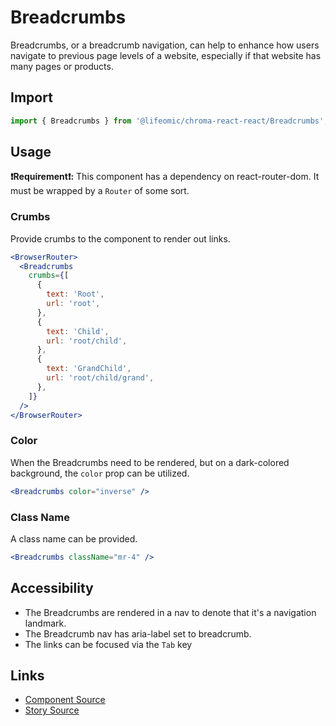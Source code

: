 # Breadcrumbs

Breadcrumbs, or a breadcrumb navigation, can help to enhance how users navigate
to previous page levels of a website, especially if that website has many pages
or products.

## Import

```jsx
import { Breadcrumbs } from '@lifeomic/chroma-react-react/Breadcrumbs';
```

<!-- STORY -->

## Usage

**:exclamation:Requirement:exclamation::** This component has a dependency on
react-router-dom. It must be wrapped by a `Router` of some sort.

### Crumbs

Provide crumbs to the component to render out links.

```jsx
<BrowserRouter>
  <Breadcrumbs
    crumbs={[
      {
        text: 'Root',
        url: 'root',
      },
      {
        text: 'Child',
        url: 'root/child',
      },
      {
        text: 'GrandChild',
        url: 'root/child/grand',
      },
    ]}
  />
</BrowserRouter>
```

### Color

When the Breadcrumbs need to be rendered, but on a dark-colored background, the
`color` prop can be utilized.

```jsx
<Breadcrumbs color="inverse" />
```

### Class Name

A class name can be provided.

```jsx
<Breadcrumbs className="mr-4" />
```

## Accessibility

- The Breadcrumbs are rendered in a nav to denote that it's a navigation
  landmark.
- The Breadcrumb nav has aria-label set to breadcrumb.
- The links can be focused via the `Tab` key

## Links

- [Component Source](https://github.com/lifeomic/chroma-react/blob/master/src/components/Breadcrumbs/Breadcrumbs.tsx)
- [Story Source](https://github.com/lifeomic/chroma-react/blob/master/stories/components/Breadcrumbs/Breadcrumbs.stories.tsx)
